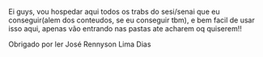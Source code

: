 Ei guys, vou hospedar aqui todos os trabs do sesi/senai que eu conseguir(alem dos conteudos, se eu conseguir tbm), e bem facil de usar isso aqui, apenas vão entrando nas pastas ate acharem oq quiserem!!

Obrigado por ler 
José Rennyson Lima Dias
